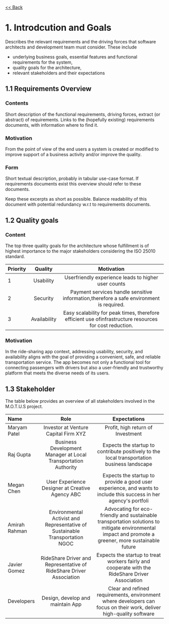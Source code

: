 [<< Back](/README.md)

# 1. Introdcution and Goals



Describes the relevant requirements and the driving forces that software architects and development team must consider. These include

- underlying business goals, essential features and functional requirements for the system,
- quality goals for the architecture,
- relevant stakeholders and their expectations

## 1.1 Requirements Overview

### Contents

Short description of the functional requirements, driving forces, extract (or abstract) of requirements. Links to the (hopefully existing) requirements documents, with information where to find it.

### Motivation

From the point of view of the end users a system is created or modified to improve support of a business activity and/or improve the quality.

### Form

Short textual description, probably in tabular use-case format. If requirements documents exist this overview should refer to these documents.

Keep these excerpts as short as possible. Balance readability of this document with potential redundancy w.r.t to requirements documents. 

## 1.2 Quality goals

### Content

The top three quality goals for the architecture whose fulfillment is of highest importance to the major stakeholders considering the ISO 25010 standard.


| Priority |                    Quality                     |                                                                     Motivation                                                                     |
|:---------|:----------------------------------------------:|:--------------------------------------------------------------------------------------------------------------------------------------------------:|
| 1        | Usability | Userfriendly experience leads to higher user counts                                                 |
| 2        | Security | Payment services handle sensitive information,therefore a safe environment is required.                               |
| 3        | Availability | Easy scalability for peak times, therefore efficient use ofinfrastructure resources for cost reduction.                       |

### Motivation

In the ride-sharing app context, addressing usability, security, and availability aligns with the goal of providing a convenient, safe, and reliable transportation service. The app becomes not only a functional tool for connecting passengers with drivers but also a user-friendly and trustworthy platform that meets the diverse needs of its users.

## 1.3 Stakeholder

The table below provides an overview of all stakeholders involved in the M.O.T.U.S project.

| Name          |                                     Role                                     |                                                                     Expectations                                                                     |
|:--------------|:----------------------------------------------------------------------------:|:----------------------------------------------------------------------------------------------------------------------------------------------------:|
| Maryam Patel  |                     Investor at Venture Capital Firm XYZ                     |                                                          Profit, high return of Investment                                                           |
| Raj Gupta     |        Business Development Manager at Local Transportation Authority        |                             Expects the startup to contribute positively to the local transportation business landscape                              |
| Megan Chen    |               User Experience Designer at Creative Agency ABC                |                  Expects the startup to provide a good user experience, and wants to include this success in her agency's portfoli                   |
| Amirah Rahman | Environmental Activist and Representative of Sustainable Transportation NGOC | Advocating for eco-friendly and sustainable transportation solutions to mitigate environmental impact and promote a greener, more sustainable future |
| Javier Gomez  |     RideShare Driver and Representative of RideShare Driver Association      |                           Expects the startup to treat workers fairly and cooperate with the RideShare Driver Association                            |
| Developers    |                       Design, develop and maintain App                       |                 Clear and refined requirements, environment where developers can focus on their work, deliver high-quality software                  |